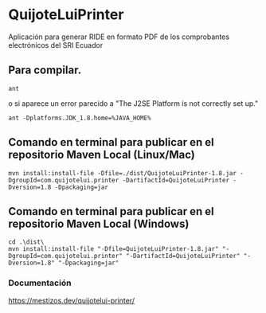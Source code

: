 # QuijoteLuiPrinter
Aplicación para generar RIDE en formato PDF de los comprobantes electrónicos del SRI Ecuador

## Para compilar.
```
ant
```
o si aparece un error parecido a "The J2SE Platform is not correctly set up."
```
ant -Dplatforms.JDK_1.8.home=%JAVA_HOME%
```
## Comando en terminal para publicar en el repositorio Maven Local (Linux/Mac)
```
mvn install:install-file -Dfile=./dist/QuijoteLuiPrinter-1.8.jar -DgroupId=com.quijotelui.printer -DartifactId=QuijoteLuiPrinter -Dversion=1.8 -Dpackaging=jar
```
## Comando en terminal para publicar en el repositorio Maven Local (Windows)
```
cd .\dist\
mvn install:install-file "-Dfile=QuijoteLuiPrinter-1.8.jar" "-DgroupId=com.quijotelui.printer" "-DartifactId=QuijoteLuiPrinter" "-Dversion=1.8" "-Dpackaging=jar"
```
### Documentación
https://mestizos.dev/quijotelui-printer/

